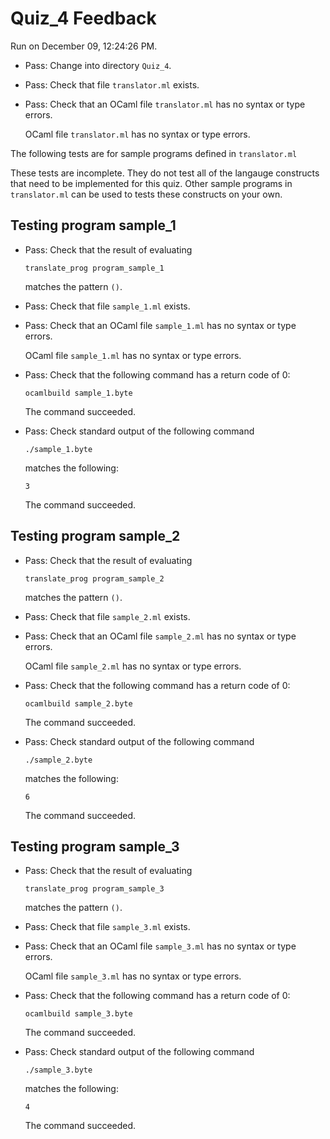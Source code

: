 # Quiz_4 Feedback

Run on December 09, 12:24:26 PM.

+ Pass: Change into directory `Quiz_4`.

+ Pass: Check that file `translator.ml` exists.

+ Pass: Check that an OCaml file `translator.ml` has no syntax  or type errors.

    OCaml file `translator.ml` has no syntax or type errors.



The following tests are for sample programs defined in `translator.ml`

These tests are incomplete.  They do not test all of the langauge constructs that need to be implemented for this quiz.  Other sample programs in `translator.ml` can be used to tests these constructs on your own.

## Testing program sample_1

+ Pass: 
Check that the result of evaluating
   ```
   translate_prog program_sample_1
   ```
   matches the pattern `()`.

   




+ Pass: Check that file `sample_1.ml` exists.

+ Pass: Check that an OCaml file `sample_1.ml` has no syntax  or type errors.

    OCaml file `sample_1.ml` has no syntax or type errors.



+ Pass: Check that the following command has a return code of 0:
   ```
   ocamlbuild sample_1.byte
   ```

   

    The command succeeded.

+ Pass: Check standard output of the following command
   ```
   ./sample_1.byte
   ```
   matches the following:
   ```
   3
   ```

   

    The command succeeded.

## Testing program sample_2

+ Pass: 
Check that the result of evaluating
   ```
   translate_prog program_sample_2
   ```
   matches the pattern `()`.

   




+ Pass: Check that file `sample_2.ml` exists.

+ Pass: Check that an OCaml file `sample_2.ml` has no syntax  or type errors.

    OCaml file `sample_2.ml` has no syntax or type errors.



+ Pass: Check that the following command has a return code of 0:
   ```
   ocamlbuild sample_2.byte
   ```

   

    The command succeeded.

+ Pass: Check standard output of the following command
   ```
   ./sample_2.byte
   ```
   matches the following:
   ```
   6
   ```

   

    The command succeeded.

## Testing program sample_3

+ Pass: 
Check that the result of evaluating
   ```
   translate_prog program_sample_3
   ```
   matches the pattern `()`.

   




+ Pass: Check that file `sample_3.ml` exists.

+ Pass: Check that an OCaml file `sample_3.ml` has no syntax  or type errors.

    OCaml file `sample_3.ml` has no syntax or type errors.



+ Pass: Check that the following command has a return code of 0:
   ```
   ocamlbuild sample_3.byte
   ```

   

    The command succeeded.

+ Pass: Check standard output of the following command
   ```
   ./sample_3.byte
   ```
   matches the following:
   ```
   4
   ```

   

    The command succeeded.

